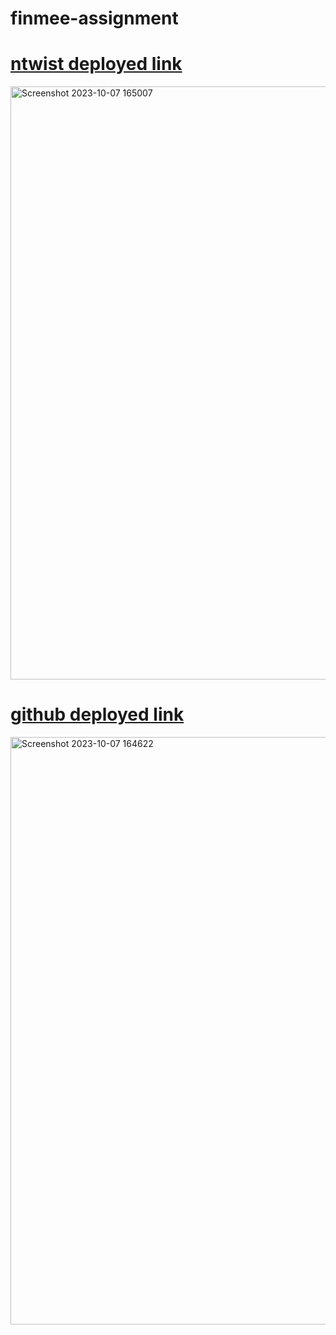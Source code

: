 # finmee-assignment
<h1><a target="blank" href="https://ntwist-19a3bf.netlify.app/" >ntwist deployed link</a></h1>
<img width="949" alt="Screenshot 2023-10-07 165007" src="https://github.com/santoshy1101/finmee-assignment/assets/107991675/5432891d-e8d7-407c-89bb-4a539c34d74d">
<h1><a target="_blank" href="https://github-92cabd.netlify.app/">github deployed link</a></h1>
<img width="940" alt="Screenshot 2023-10-07 164622" src="https://github.com/santoshy1101/finmee-assignment/assets/107991675/28107434-9d80-4c6b-bf71-9af3b1155e02">
